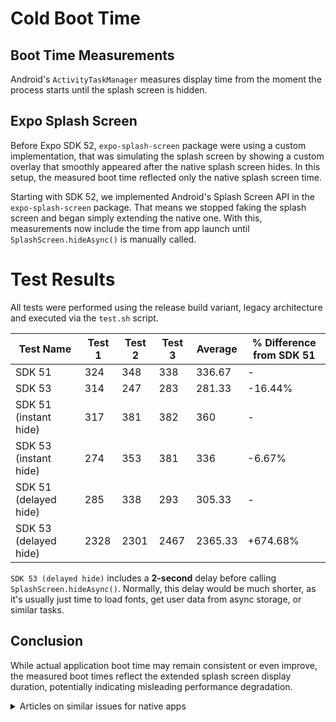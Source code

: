 # Cold Boot Time

## Boot Time Measurements

Android's `ActivityTaskManager` measures display time from the moment the process starts until the splash screen is hidden.

## Expo Splash Screen

Before Expo SDK 52, `expo-splash-screen` package were using a custom implementation, that was simulating the splash screen by showing a custom overlay that smoothly appeared after the native splash screen hides. In this setup, the measured boot time reflected only the native splash screen time.

Starting with SDK 52, we implemented Android's Splash Screen API in the `expo-splash-screen` package. That means we stopped faking the splash screen and began simply extending the native one. With this, measurements now include the time from app launch until `SplashScreen.hideAsync()` is manually called.

# Test Results

All tests were performed using the release build variant, legacy architecture and executed via the `test.sh` script.

| Test Name             | Test 1 | Test 2 | Test 3 | Average | % Difference from SDK 51 |
| --------------------- | ------ | ------ | ------ | ------- | ------------------------ |
| SDK 51                | 324    | 348    | 338    | 336.67  | -                        |
| SDK 53                | 314    | 247    | 283    | 281.33  | -16.44%                  |
| SDK 51 (instant hide) | 317    | 381    | 382    | 360     | -                        |
| SDK 53 (instant hide) | 274    | 353    | 381    | 336     | -6.67%                   |
| SDK 51 (delayed hide) | 285    | 338    | 293    | 305.33  | -                        |
| SDK 53 (delayed hide) | 2328   | 2301   | 2467   | 2365.33 | +674.68%                 |

`SDK 53 (delayed hide)` includes a **2-second** delay before calling `SplashScreen.hideAsync()`. Normally, this delay would be much shorter, as it's usually just time to load fonts, get user data from async storage, or similar tasks.

## Conclusion

While actual application boot time may remain consistent or even improve, the measured boot times reflect the extended splash screen display duration, potentially indicating misleading performance degradation.

<details>
<summary>Articles on similar issues for native apps</summary>

- https://engineering.backmarket.com/how-we-enhanced-our-android-apps-startup-time-by-over-50-0fb220d27b14
- https://proandroiddev.com/fixing-derailed-app-cold-start-metrics-5e05c1a9ab4a

</details>
